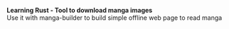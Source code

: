 <b>Learning Rust -  Tool to download manga images</b>
<br/>
Use it with manga-builder to build simple offline web page to read manga